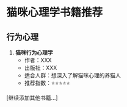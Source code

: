 # 猫咪心理学书籍推荐

## 行为心理
1. **猫咪行为心理学**
   - 作者：XXX
   - 出版社：XXX
   - 适合人群：想深入了解猫咪心理的养猫人
   - 推荐指数：⭐⭐⭐⭐⭐

[继续添加其他书籍...] 